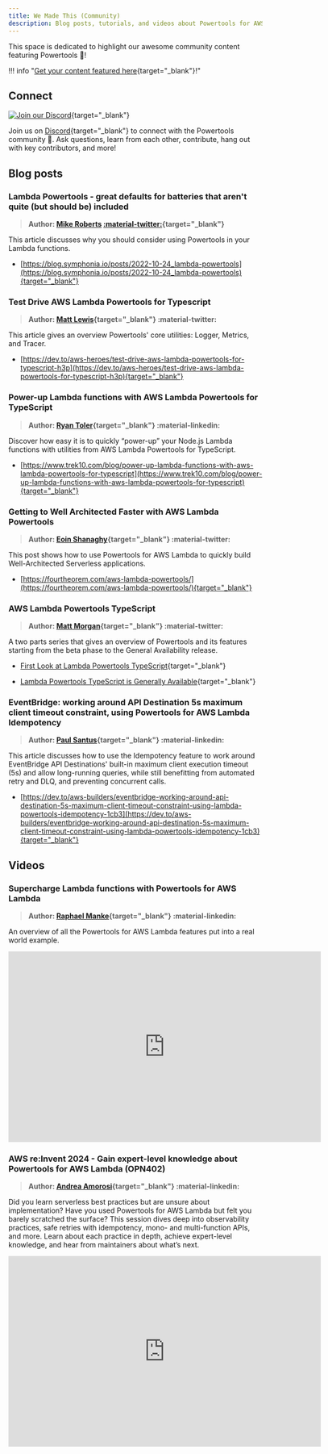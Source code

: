 ```yaml
---
title: We Made This (Community)
description: Blog posts, tutorials, and videos about Powertools for AWS Lambda (TypeScript) created by the Powertools Community.
---
```


<!-- markdownlint-disable MD043 -->

This space is dedicated to highlight our awesome community content featuring Powertools 🙏!

!!! info "[Get your content featured here](https://github.com/aws-powertools/powertools-lambda-typescript/issues/new?assignees=&labels=community-content&template=share_your_work.yml&title=%5BI+Made+This%5D%3A+%3CTITLE%3E){target="_blank"}!"

## Connect

[![Join our Discord](https://dcbadge.vercel.app/api/server/B8zZKbbyET)](https://discord.gg/B8zZKbbyET){target="_blank"}

Join us on [Discord](https://discord.gg/B8zZKbbyET){target="_blank"} to connect with the Powertools community 👋. Ask questions, learn from each other, contribute, hang out with key contributors, and more!

## Blog posts

<!-- markdownlint-disable MD013 -->
### Lambda Powertools - great defaults for batteries that aren't quite (but should be) included
<!-- markdownlint-enable MD013 -->

> **Author: [Mike Roberts](mailto:mike@symphonia.io) [:material-twitter:](https://twitter.com/mikebroberts){target="_blank"}**

This article discusses why you should consider using Powertools in your Lambda functions.

* [https://blog.symphonia.io/posts/2022-10-24_lambda-powertools](https://blog.symphonia.io/posts/2022-10-24_lambda-powertools){target="_blank"}

### Test Drive AWS Lambda Powertools for Typescript

> **Author: [Matt Lewis](https://twitter.com/m_lewis){target="_blank"} :material-twitter:**

This article gives an overview Powertools' core utilities: Logger, Metrics, and Tracer.

* [https://dev.to/aws-heroes/test-drive-aws-lambda-powertools-for-typescript-h3p](https://dev.to/aws-heroes/test-drive-aws-lambda-powertools-for-typescript-h3p){target="_blank"}

### Power-up Lambda functions with AWS Lambda Powertools for TypeScript

> **Author: [Ryan Toler](https://www.linkedin.com/in/ryantoler/){target="_blank"} :material-linkedin:**

Discover how easy it is to quickly “power-up” your Node.js Lambda functions with utilities from AWS Lambda Powertools for TypeScript.

* [https://www.trek10.com/blog/power-up-lambda-functions-with-aws-lambda-powertools-for-typescript](https://www.trek10.com/blog/power-up-lambda-functions-with-aws-lambda-powertools-for-typescript){target="_blank"}

### Getting to Well Architected Faster with AWS Lambda Powertools

> **Author: [Eoin Shanaghy](https://twitter.com/eoins){target="_blank"} :material-twitter:**

This post shows how to use Powertools for AWS Lambda to quickly build Well-Architected Serverless applications.

* [https://fourtheorem.com/aws-lambda-powertools/](https://fourtheorem.com/aws-lambda-powertools/){target="_blank"}

### AWS Lambda Powertools TypeScript

> **Author: [Matt Morgan](https://twitter.com/NullishCoalesce){target="_blank"} :material-twitter:**

A two parts series that gives an overview of Powertools and its features starting from the beta phase to the General Availability release.

* [First Look at Lambda Powertools TypeScript](https://dev.to/aws-builders/first-look-at-lambda-powertools-typescript-2k3p){target="_blank"}

* [Lambda Powertools TypeScript is Generally Available](https://dev.to/aws-builders/lambda-powertools-typescript-is-generally-available-1dm8){target="_blank"}

<!-- markdownlint-disable MD013 -->
### EventBridge: working around API Destination 5s maximum client timeout constraint, using Powertools for AWS Lambda Idempotency
<!-- markdownlint-enable MD013 -->

> **Author: [Paul Santus](https://www.linkedin.com/in/paulsantus/){target="_blank"} :material-linkedin:**

This article discusses how to use the Idempotency feature to work around EventBridge API Destinations' built-in maximum client execution timeout (5s) and allow long-running queries, while still benefitting from automated retry and DLQ, and preventing concurrent calls.

* [https://dev.to/aws-builders/eventbridge-working-around-api-destination-5s-maximum-client-timeout-constraint-using-lambda-powertools-idempotency-1cb3](https://dev.to/aws-builders/eventbridge-working-around-api-destination-5s-maximum-client-timeout-constraint-using-lambda-powertools-idempotency-1cb3){target="_blank"}

## Videos

### Supercharge Lambda functions with Powertools for AWS Lambda

> **Author: [Raphael Manke](https://www.linkedin.com/in/raphael-manke/){target="_blank"} :material-linkedin:**

An overview of all the Powertools for AWS Lambda features put into a real world example.

<!-- markdownlint-disable MD013 -->
<iframe width="620" height="378" src="https://youtu.be/DYf7kpR24dk?si=qm2wWg0asxLUY8xe" title="YouTube video player" frameborder="0" allow="accelerometer; autoplay; clipboard-write; encrypted-media; gyroscope; picture-in-picture; web-share" allowfullscreen></iframe>
<!-- markdownlint-enable MD013 -->

### AWS re:Invent 2024 - Gain expert-level knowledge about Powertools for AWS Lambda (OPN402)

> **Author: [Andrea Amorosi](https://www.linkedin.com/in/dreamorosi/){target="_blank"} :material-linkedin:**

Did you learn serverless best practices but are unsure about implementation? Have you used Powertools for AWS Lambda but felt you barely scratched the surface? This session dives deep into observability practices, safe retries with idempotency, mono- and multi-function APIs, and more. Learn about each practice in depth, achieve expert-level knowledge, and hear from maintainers about what’s next.

<!-- markdownlint-disable MD013 -->
<iframe width="620" height="378" src="https://youtu.be/kxJTq8FTkDA?si=tV75z2HVGlPxYtPA" title="YouTube video player" frameborder="0" allow="accelerometer; autoplay; clipboard-write; encrypted-media; gyroscope; picture-in-picture; web-share" allowfullscreen></iframe>
<!-- markdownlint-enable MD013 -->